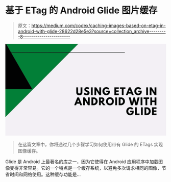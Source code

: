 # 基于 ETag 的 Android Glide 图片缓存

> 原文：<https://medium.com/codex/caching-images-based-on-etag-in-android-with-glide-28622d28e5e3?source=collection_archive---------8----------------------->

![](img/a3b16e32b79a65f73bfcfd877fa20592.png)

> 在这篇文章中，你将通过几个步骤学习如何使用带有 Glide 的 ETags 实现图像缓存。

Glide 是 Android 上最著名的库之一，因为它使得在 Android 应用程序中加载图像变得非常容易。它的一个特点是一个缓存系统，以避免多次请求相同的图像，节省时间和网络使用。这种缓存功能是…